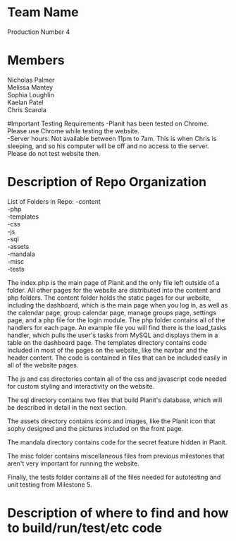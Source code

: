 # Team Name
Production Number 4

# Members
Nicholas Palmer  
Melissa Mantey  
Sophia Loughlin  
Kaelan Patel  
Chris Scarola  

#Important Testing Requirements
-Planit has been tested on Chrome. Please use Chrome while testing the website.  
-Server hours: Not available between 11pm to 7am. This is when Chris is sleeping, and so his computer will be off and no access to the server. Please do not test website then.  

# Description of Repo Organization
List of Folders in Repo:
-content  
-php  
-templates  
-css  
-js  
-sql  
-assets  
-mandala  
-misc  
-tests  

The index.php is the main page of Planit and the only file left outside of a folder. All other pages for the website are distributed into the content and php folders. The content folder holds the static pages for our website, including the dashboard, which is the main page when you log in, as well as the calendar page, group calendar page, manage groups page, settings page, and a php file for the login module. The php folder contains all of the handlers for each page. An example file you will find there is the load_tasks handler, which pulls the user's tasks from MySQL and displays them in a table on the dashboard page.
The templates directory contains code included in most of the pages on the website, like the navbar and the header content. The code is contained in files that can be included easily in all of the website pages.

The js and css directories contain all of the css and javascript code needed for custom styling and interactivity on the website.  

The sql directory contains two files that build Planit's database, which will be described in detail in the next section.  

The assets directory contains icons and images, like the Planit icon that sophy designed and the pictures included on the front page.  

The mandala directory contains code for the secret feature hidden in Planit.  

The misc folder contains miscellaneous files from previous milestones that aren't very important for running the website.  

Finally, the tests folder contains all of the files needed for autotesting and unit testing from Milestone 5.  
	
# Description of where to find and how to build/run/test/etc code



